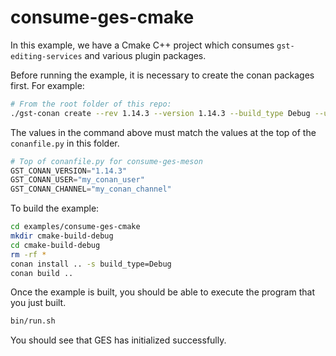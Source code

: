 # consume-ges-cmake
In this example, we have a Cmake C++ project which consumes `gst-editing-services` and various plugin packages.

Before running the example, it is necessary to create the conan packages first.  For example:

```bash
# From the root folder of this repo:
./gst-conan create --rev 1.14.3 --version 1.14.3 --build_type Debug --user my_conan_user --channel my_conan_channel
```

The values in the command above must match the values at the top of the `conanfile.py` in this folder.
 
```python
# Top of conanfile.py for consume-ges-meson
GST_CONAN_VERSION="1.14.3"
GST_CONAN_USER="my_conan_user"
GST_CONAN_CHANNEL="my_conan_channel"
```

To build the example:

```bash
cd examples/consume-ges-cmake
mkdir cmake-build-debug
cd cmake-build-debug
rm -rf *
conan install .. -s build_type=Debug
conan build ..
```

Once the example is built, you should be able to execute the program that you just built.

```bash
bin/run.sh
```

You should see that GES has initialized successfully.